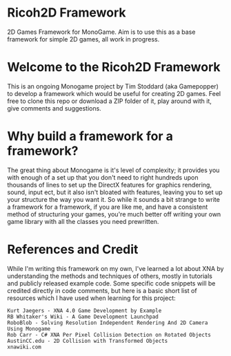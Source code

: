 Ricoh2D Framework
================
2D Games Framework for MonoGame. Aim is to use this as a base framework for simple 2D games, all work in progress.

Welcome to the Ricoh2D Framework
================
This is an ongoing Monogame project by Tim Stoddard (aka Gamepopper) to develop a framework which would be useful for creating 2D games. Feel free to clone this repo or download a ZIP folder of it, play around with it, give comments and suggestions.

Why build a framework for a framework?
================
The great thing about Monogame is it's level of complexity; it provides you with enough of a set up that you don't need to right hundreds upon thousands of lines to set up the DirectX features for graphics rendering, sound, input ect, but it also isn't bloated with features, leaving you to set up your structure the way you want it. So while it sounds a bit strange to write a framework for a framework, if you are like me, and have a consistent method of structuring your games, you're much better off writing your own game library with all the classes you need prewritten.

References and Credit
================
While I'm writing this framework on my own, I've learned a lot about XNA by understanding the methods and techniques of others, mostly in tutorials and publicly released example code. Some specific code snippets will be credited directly in code comments, but here is a basic short list of resources which I have used when learning for this project:

    Kurt Jaegers - XNA 4.0 Game Development by Example
    RB Whitaker's Wiki - A Game Development Launchpad
    RoboBlob - Solving Resolution Independent Rendering And 2D Camera Using Monogame
    Rob Carr - C# XNA Per Pixel Collision Detection on Rotated Objects
    AustinCC.edu - 2D Collision with Transformed Objects
    xnawiki.com
